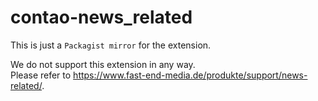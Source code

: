 # contao-news_related
This is just a `Packagist mirror` for the extension.

We do not support this extension in any way.  
Please refer to https://www.fast-end-media.de/produkte/support/news-related/.
